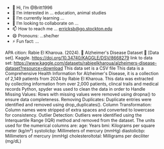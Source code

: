 - 👋 Hi, I’m @Britt1996
- 👀 I’m interested in ... education, animal studies 
- 🌱 I’m currently learning ...
- 💞️ I’m looking to collaborate on ...
- 📫 How to reach me ... erricksb@go.stockton.edu
- 😄 Pronouns: ...she/her
- ⚡ Fun fact: ...

<!---
Britt1996/Britt1996 is a ✨ special ✨ repository because its `README.md` (this file) appears on your GitHub profile.
You can click the Preview link to take a look at your changes.
--->
APA cition: Rabie El Kharoua. (2024). 🧠 Alzheimer's Disease Dataset 🧠 [Data set]. Kaggle. https://doi.org/10.34740/KAGGLE/DSV/8668279
link to data set: https://www.kaggle.com/datasets/rabieelkharoua/alzheimers-disease-dataset?resource=download
This data set is a CSV file
This data is a Comprehensive Health Information for Alzheimer's Disease, it is a collection of 2,149 patients from 2024 by Rabie El Kharoua.
This data was extracted by collecting information from over 2,000 patients, clincal trails and medical records 
Python, spyder was used to clean the data 
in order to Handle Missing Values: Rows with missing values were removed using dropna() to ensure data completeness.
Removing Duplicates: Duplicate entries were identified and removed using drop_duplicates().
Column Transformation: Column names were stripped of extra spaces and converted to lowercase for consistency.
Outlier Detection: Outliers were identified using the Interquartile Range (IQR) method and removed from the dataset.
The units used for the numerical columns are:
age: Years
bmi: Kilograms per square meter (kg/m²)
systolicbp: Millimeters of mercury (mmHg)
diastolicbp: Millimeters of mercury (mmHg)
cholesteroltotal: Milligrams per deciliter (mg/dL)
